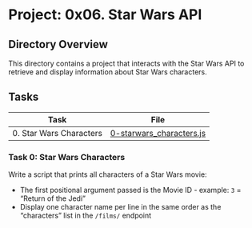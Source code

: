# Project: 0x06. Star Wars API

## Directory Overview

This directory contains a project that interacts with the Star Wars API to retrieve and display information about Star Wars characters.

## Tasks

| Task | File |
| ---- | ---- |
| 0. Star Wars Characters | [0-starwars_characters.js](./0-starwars_characters.js) |

### Task 0: Star Wars Characters

Write a script that prints all characters of a Star Wars movie:

- The first positional argument passed is the Movie ID - example: `3` = “Return of the Jedi”
- Display one character name per line in the same order as the “characters” list in the `/films/` endpoint
